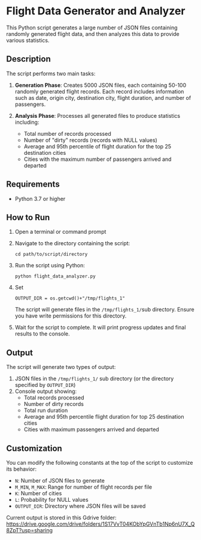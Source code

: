 # Flight Data Generator and Analyzer

This Python script generates a large number of JSON files containing randomly generated flight data, and then analyzes this data to provide various statistics.

## Description

The script performs two main tasks:

1. **Generation Phase**: Creates 5000 JSON files, each containing 50-100 randomly generated flight records. Each record includes information such as date, origin city, destination city, flight duration, and number of passengers.

2. **Analysis Phase**: Processes all generated files to produce statistics including:
   - Total number of records processed
   - Number of "dirty" records (records with NULL values)
   - Average and 95th percentile of flight duration for the top 25 destination cities
   - Cities with the maximum number of passengers arrived and departed

## Requirements

- Python 3.7 or higher

## How to Run

1. Open a terminal or command prompt

2. Navigate to the directory containing the script:
   ```
   cd path/to/script/directory
   ```

3. Run the script using Python:
   ```
   python flight_data_analyzer.py
   ```

4. Set
   ```
   OUTPUT_DIR = os.getcwd()+"/tmp/flights_1"
   ```
   The script will generate files in the `/tmp/flights_1/`sub  directory. Ensure you have write permissions for this directory.

5. Wait for the script to complete. It will print progress updates and final results to the console.

## Output

The script will generate two types of output:

1. JSON files in the `/tmp/flights_1/` sub directory (or the directory specified by `OUTPUT_DIR`)
2. Console output showing:
   - Total records processed
   - Number of dirty records
   - Total run duration
   - Average and 95th percentile flight duration for top 25 destination cities
   - Cities with maximum passengers arrived and departed

## Customization

You can modify the following constants at the top of the script to customize its behavior:

- `N`: Number of JSON files to generate
- `M_MIN`, `M_MAX`: Range for number of flight records per file
- `K`: Number of cities
- `L`: Probability for NULL values
- `OUTPUT_DIR`: Directory where JSON files will be saved

Current output is stored in this Gdrive folder:
https://drive.google.com/drive/folders/1S17VvT04KObYpGVnTb1Np6nU7X_Q8ZpT?usp=sharing
